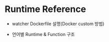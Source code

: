 Runtime Reference
====================================

- watcher Dockerfile 설명(Docker custom 방법)

- 언어별 Runtime & Function 구조

